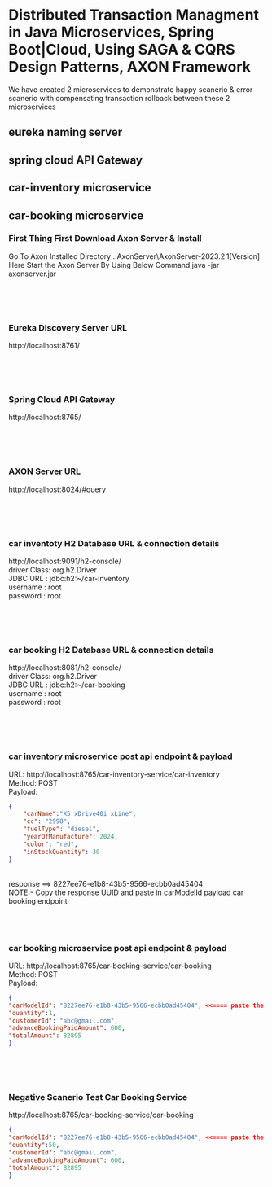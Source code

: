 <h1> Distributed Transaction Managment in Java Microservices, Spring Boot|Cloud, Using SAGA & CQRS Design Patterns,  
AXON Framework</h1>

<p> We have created 2 microservices to demonstrate happy scanerio & error scanerio with compensating transaction rollback between these 2 microservices</p>
<h2>eureka naming server</h2>
<h2>spring cloud API Gateway</h2>
<h2>car-inventory microservice</h2>
<h2>car-booking microservice</h2>


<h3>First Thing First Download Axon Server & Install</h3>

Go To Axon Installed Directory
..AxonServer\AxonServer-2023.2.1[Version]
Here Start the Axon Server By Using Below Command
java -jar axonserver.jar

<br />
<br />
<br />
<h3>Eureka Discovery Server URL</h3>

http://localhost:8761/


<br />
<br />
<br />
<h3>Spring Cloud API Gateway</h3>

http://localhost:8765/

<br />
<br />
<br />
<h3>AXON Server URL</h3>

http://localhost:8024/#query

<br />
<br />
<br />
<h3>car inventoty H2 Database URL & connection details</h3>

http://localhost:9091/h2-console/
<br />
driver Class: org.h2.Driver
<br />
JDBC URL : jdbc:h2:~/car-inventory
<br />
username : root
<br />
password : root
<br />

<br />
<br />
<br />
<h3>car booking H2 Database URL & connection details</h3>

http://localhost:8081/h2-console/
<br />
driver Class: org.h2.Driver
<br />
JDBC URL : jdbc:h2:~/car-booking
<br />
username : root
<br />
password : root
<br />

<br />
<br />
<br />
<h3>car inventory microservice post api endpoint & payload</h3>

URL: http://localhost:8765/car-inventory-service/car-inventory
<br />
Method: POST
<br />
Payload:
<br />
```json
{
    "carName":"X5 xDrive40i xLine",
    "cc": "2998",
    "fuelType": "diesel",
    "yearOfManufacture": 2024,
    "color": "red",
    "inStockQuantity": 30
}
```
<br />
response ==> 8227ee76-e1b8-43b5-9566-ecbb0ad45404
<br />
NOTE:- Copy the response UUID and paste in carModelId payload car booking endpoint
<br />

<br />
<br />
<br />
<h3>car booking microservice post api endpoint & payload</h3>

URL: http://localhost:8765/car-booking-service/car-booking
<br />
Method: POST
<br />
Payload:
<br />
```json
{	
"carModelId": "8227ee76-e1b8-43b5-9566-ecbb0ad45404", <<==== paste the reposne UUID of car-inventory endpoint here
"quantity":1,
"customerId": "abc@gmail.com",
"advanceBookingPaidAmount": 600,
"totalAmount": 82895
}
```

<br />
<br />
<br />
<h3>Negative Scanerio Test Car Booking Service</h3>

http://localhost:8765/car-booking-service/car-booking
<br />
```json
{	
"carModelId": "8227ee76-e1b8-43b5-9566-ecbb0ad45404", <<==== paste the reposne UUID of car-inventory endpoint here
"quantity":50,
"customerId": "abc@gmail.com",
"advanceBookingPaidAmount": 600,
"totalAmount": 82895
}
```